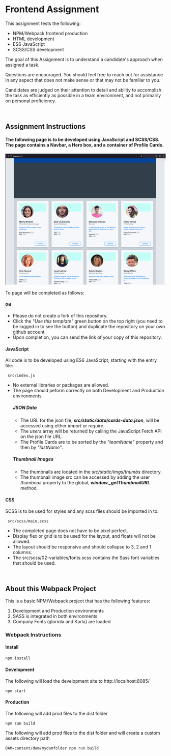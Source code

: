 # Frontend Assignment

This assignment tests the following:
* NPM/Webpack frontend production
* HTML development
* ES6 JavaScript
* SCSS/CSS development


The goal of this Assignment is to understand a candidate's approach when assigned a task. 

Questions are encouraged. You should feel free to reach out for assistance in any aspect that does not make sense or that may not be familiar to you.

Candidates are judged on their attention to detail and ability to accomplish the task as efficiently as possible in a team environment, and not primarily on personal proficiency.

<br>

## Assignment Instructions

#### The following page is to be developed using JavaScript and SCSS/CSS. The page contains a Navbar, a Hero box, and a container of Profile Cards.
![Model](src/static/imgs/frontend-assignment-screengrab.png)

To page will be completed as follows:
#### Git
* Please do not create a fork of this repository.
* Click the <i>"Use this template"</i> green button on the top right (you need to be logged in to see the button) and duplicate the repository on your own github account.
* Upon completion, you can send the link of your copy of this repository.


#### JavaScript 
All code is to be developed using ES6 JavaScript, starting with the entry file:
```
 src/index.js
```
* No external libraries or packages are allowed.
* The page should peform correctly on both Development and Production environments.
     ##### JSON Data
     * The URL for the json file, <b><i>src/static/data/cards-data.json</i></b>, will be accessed using either <i>import</i> or <i>require</i>.
     * The <i>users</i> array will be returned by calling the JavaScript Fetch API on the json file URL. 
     * The Profile Cards are to be sorted by the <i>"teamName"</i> property and then by <i>"lastName"</i>.
     ##### Thumbnail Images
     * The thumbnails are located in the <i>src/static/imgs/thumbs</i> directory.
     * The thumbnail image src can be accessed by adding the user <i>thumbnail</i> property to the global, <b><i>window._getThumbnailURL</i></b> method.

#### CSS
SCSS is to be used for styles and any scss files should be imported in to: 
```
 src/scss/main.scss
```
* The completed page does not have to be pixel perfect.
* Display flex or grid is to be used for the layout, and floats will not be allowed.
* The layout should be responsive and should collapse to 3, 2 and 1 columns.
* The src/scss/02-variables/fonts.scss contains the Sass font variables that should be used.

<br>

## About this Webpack Project
This is a basic NPM/Webpack project that has the following features:

1. Development and Production environments
2. SASS is integrated in both environments
3. Company Fonts (gloriola and Karla) are loaded

### Webpack Instructions

#### Install
```
npm install
```


#### Development
The following will load the development site to http://localhost:8085/

```
npm start

```

#### Production
The following will add prod files to the dist folder
```
npm run build
```

The following will add prod files to the dist folder and will create a custom assets directory path

```
DAM=content/dam/mydamfolder npm run build
```

